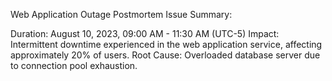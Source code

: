 Web Application Outage Postmortem
Issue Summary:

Duration: August 10, 2023, 09:00 AM - 11:30 AM (UTC-5)
Impact: Intermittent downtime experienced in the web application service, affecting approximately 20% of users.
Root Cause: Overloaded database server due to connection pool exhaustion.

